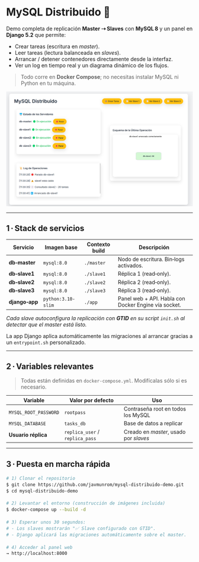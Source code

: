 # MySQL Distribuido 🚀

Demo completa de replicación **Master ⇢ Slaves** con **MySQL 8** y un panel en **Django 5.2** que permite:

- Crear tareas (escritura en _master_).
- Leer tareas (lectura balanceada en _slaves_).
- Arrancar / detener contenedores directamente desde la interfaz.
- Ver un log en tiempo real y un diagrama dinámico de los flujos.

> Todo corre en **Docker Compose**; no necesitas instalar MySQL ni Python en tu máquina.

![Dashboard screenshot](docs/screenshot-dashboard.png)

---

## 1 · Stack de servicios

| Servicio       | Imagen base        | Contexto build | Descripción                                          |
| -------------- | ------------------ | -------------- | ---------------------------------------------------- |
| **db‑master**  | `mysql:8.0`        | `./master`     | Nodo de escritura. Bin‑logs activados.               |
| **db‑slave1**  | `mysql:8.0`        | `./slave1`     | Réplica 1 (read‑only).                               |
| **db‑slave2**  | `mysql:8.0`        | `./slave2`     | Réplica 2 (read‑only).                               |
| **db‑slave3**  | `mysql:8.0`        | `./slave3`     | Réplica 3 (read‑only).                               |
| **django‑app** | `python:3.10-slim` | `./app`        | Panel web + API. Habla con Docker Engine vía socket. |

_Cada slave autoconfigura la replicación con **GTID** en su script `init.sh` al detectar que el master está listo._

La app Django aplica automáticamente las migraciones al arrancar gracias a un `entrypoint.sh` personalizado.

---

## 2 · Variables relevantes

> Todas están definidas en `docker-compose.yml`. Modifícalas sólo si es necesario.

| Variable              | Valor por defecto               | Uso                                    |
| --------------------- | ------------------------------- | -------------------------------------- |
| `MYSQL_ROOT_PASSWORD` | `rootpass`                      | Contraseña root en todos los MySQL     |
| `MYSQL_DATABASE`      | `tasks_db`                      | Base de datos a replicar               |
| **Usuario réplica**   | `replica_user` / `replica_pass` | Creado en _master_, usado por _slaves_ |

---

## 3 · Puesta en marcha rápida

```bash
# 1) Clonar el repositorio
$ git clone https://github.com/javmunrom/mysql-distribuido-demo.git
$ cd mysql-distribuido-demo

# 2) Levantar el entorno (construcción de imágenes incluida)
$ docker-compose up --build -d

# 3) Esperar unos 30 segundos:
# - Los slaves mostrarán "✅ Slave configurado con GTID".
# - Django aplicará las migraciones automáticamente sobre el master.

# 4) Acceder al panel web
→ http://localhost:8000
```

